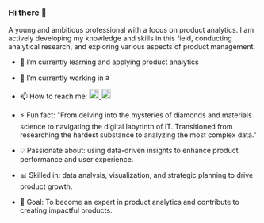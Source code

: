 ### Hi there 👋

A young and ambitious professional with a focus on product analytics. I am actively developing my knowledge and skills in this field, conducting analytical research, and exploring various aspects of product management.

- 🌱 I’m currently learning and applying product analytics
- 🔭 I’m currently working in </a>  <a href="https://abflow.uz/" target="_blank" rel="noreferrer"> <img src="https://abflow.uz/wp-content/uploads/2023/06/logo.svg" alt="abflow" height="15"/> </a>
- 📫 How to reach me:  <a href="https://t.me/ekataeva" target="_blank" rel="noreferrer"> <img src="https://www.vectorlogo.zone/logos/telegram/telegram-icon.svg" alt="telegram" width="20" height="20"/> </a> <a href="https://www.linkedin.com/in/ekataeva/" target="_blank" rel="noreferrer"> <img src="https://www.vectorlogo.zone/logos/linkedin/linkedin-icon.svg" alt="linkedin" width="20" height="20"/> </a>
- ⚡ Fun fact: "From delving into the mysteries of diamonds and materials science to navigating the digital labyrinth of IT. Transitioned from researching the hardest substance to analyzing the most complex data."

- 💡 Passionate about: using data-driven insights to enhance product performance and user experience.
- 📊 Skilled in: data analysis, visualization, and strategic planning to drive product growth.
- 🌟 Goal: To become an expert in product analytics and contribute to creating impactful products.
